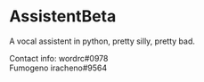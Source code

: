 # AssistentBeta
A vocal assistent in python, pretty silly, pretty bad.


Contact info:
wordrc#0978          
Fumogeno iracheno#9564
